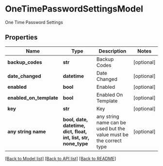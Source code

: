 # OneTimePasswordSettingsModel

One Time Password Settings

## Properties
Name | Type | Description | Notes
------------ | ------------- | ------------- | -------------
**backup_codes** | **str** | Backup Codes | [optional] 
**date_changed** | **datetime** | Date Changed | [optional] 
**enabled** | **bool** | Enabled | [optional] 
**enabled_on_template** | **bool** | Enabled On Template | [optional] 
**key** | **str** | Key | [optional] 
**any string name** | **bool, date, datetime, dict, float, int, list, str, none_type** | any string name can be used but the value must be the correct type | [optional]

[[Back to Model list]](../README.md#documentation-for-models) [[Back to API list]](../README.md#documentation-for-api-endpoints) [[Back to README]](../README.md)


